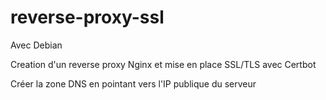 # reverse-proxy-ssl

Avec Debian 

Creation d'un reverse proxy Nginx et mise en place SSL/TLS avec Certbot

Créer la zone DNS en pointant vers l'IP publique du serveur

